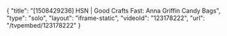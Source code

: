 {
    "title": "[1508429236] HSN | Good Crafts Fast: Anna Griffin Candy Bags",
    "type": "solo",
    "layout": "iframe-static",
    "videoId": "123178222",
    "url": "\/tvpembed\/123178222"
}